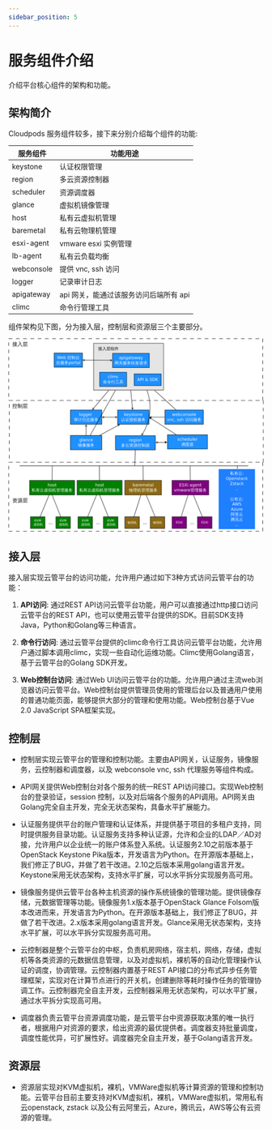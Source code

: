 ```yaml
---
sidebar_position: 5
---
```


# 服务组件介绍

介绍平台核心组件的架构和功能。

## 架构简介

Cloudpods 服务组件较多，接下来分别介绍每个组件的功能:

| 服务组件   | 功能用途                               |
|------------|----------------------------------------|
| keystone   | 认证权限管理                           |
| region     | 多云资源控制器                         |
| scheduler  | 资源调度器                             |
| glance     | 虚拟机镜像管理                         |
| host       | 私有云虚拟机管理                       |
| baremetal  | 私有云物理机管理                       |
| esxi-agent | vmware esxi 实例管理                   |
| lb-agent   | 私有云负载均衡                         |
| webconsole | 提供 vnc, ssh 访问                     |
| logger     | 记录审计日志                           |
| apigateway | api 网关，能通过该服务访问后端所有 api |
| climc      | 命令行管理工具                         |

组件架构见下图，分为接入层，控制层和资源层三个主要部分。

![](./images/onecloud-services.png)

## 接入层

接入层实现云管平台的访问功能，允许用户通过如下3种方式访问云管平台的功能：

1. **API访问**: 通过REST API访问云管平台功能，用户可以直接通过http接口访问云管平台的REST API，也可以使用云管平台提供的SDK。目前SDK支持Java，Python和Golang等三种语言。

2. **命令行访问**: 通过云管平台提供的climc命令行工具访问云管平台功能，允许用户通过脚本调用climc，实现一些自动化运维功能。Climc使用Golang语言，基于云管平台的Golang SDK开发。

3. **Web控制台访问**: 通过Web UI访问云管平台的功能。允许用户通过主流web浏览器访问云管平台。Web控制台提供管理员使用的管理后台以及普通用户使用的普通功能页面，能够提供大部分的管理和使用功能。Web控制台基于Vue 2.0 JavaScript SPA框架实现。

## 控制层

- 控制层实现云管平台的管理和控制功能。主要由API网关，认证服务，镜像服务，云控制器和调度器，以及 webconsole vnc, ssh 代理服务等组件构成。

- API网关提供Web控制台对各个服务的统一REST API访问接口。实现Web控制台的登录验证，session 控制，以及对后端各个服务的API调用。API网关由Golang完全自主开发，完全无状态架构，具备水平扩展能力。

- 认证服务提供平台的账户管理和认证体系，并提供基于项目的多租户支持，同时提供服务目录功能。认证服务支持多种认证源，允许和企业的LDAP／AD对接，允许用户以企业统一的账户体系登入系统。认证服务2.10之前版本基于OpenStack Keystone Pika版本，开发语言为Python。在开源版本基础上，我们修正了BUG，并做了若干改进。2.10之后版本采用golang语言开发。Keystone采用无状态架构，支持水平扩展，可以水平拆分实现服务高可用。

- 镜像服务提供云管平台各种主机资源的操作系统镜像的管理功能。提供镜像存储，元数据管理等功能。镜像服务1.x版本基于OpenStack Glance Folsom版本改进而来，开发语言为Python。在开源版本基础上，我们修正了BUG，并做了若干改进。2.x版本采用golang语言开发。Glance采用无状态架构，支持水平扩展，可以水平拆分实现服务高可用。

- 云控制器是整个云管平台的中枢，负责机房网络，宿主机，网络，存储，虚拟机等各类资源的元数据信息管理，以及对虚拟机，裸机等的自动化管理操作认证的调度，协调管理。云控制器内置基于REST API接口的分布式异步任务管理框架，实现对在计算节点进行的开关机，创建删除等耗时操作任务的管理协调工作。云控制器完全自主开发，云控制器采用无状态架构，可以水平扩展，通过水平拆分实现高可用。

- 调度器负责云管平台资源调度功能，是云管平台中资源获取决策的唯一执行者，根据用户对资源的要求，给出资源的最优提供者。调度器支持批量调度，调度性能优异，可扩展性好。调度器完全自主开发，基于Golang语言开发。

## 资源层

- 资源层实现对KVM虚拟机，裸机，VMWare虚拟机等计算资源的管理和控制功能。云管平台目前主要支持对KVM虚拟机，裸机，VMWare虚拟机，常用私有云openstack, zstack 以及公有云阿里云，Azure，腾讯云，AWS等公有云资源的管理。
